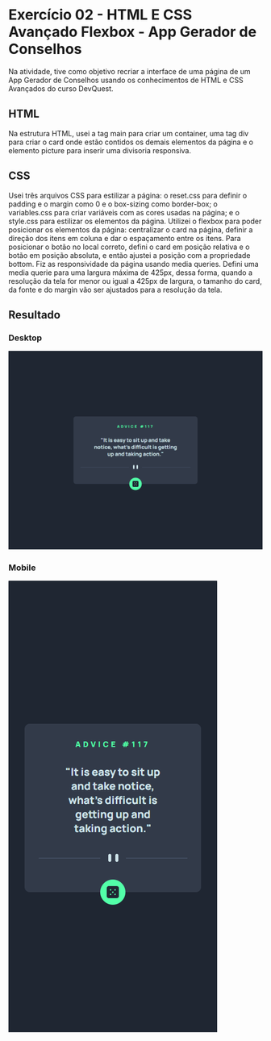 # Exercício 02 - HTML E CSS Avançado Flexbox - App Gerador de Conselhos
Na atividade, tive como objetivo recriar a interface de uma página de um App Gerador de Conselhos usando os conhecimentos de HTML e CSS Avançados do curso DevQuest.

## HTML
Na estrutura HTML, usei a tag main para criar um container, uma tag div para criar o card onde estão contidos os demais elementos da página e o elemento picture para inserir uma divisoria responsiva.

## CSS
Usei três arquivos CSS para estilizar a página: o reset.css para definir o padding e o margin como 0 e o box-sizing como border-box; o variables.css para criar variáveis com as cores usadas na página; e o style.css para estilizar os elementos da página.
Utilizei o flexbox para poder posicionar os elementos da página: centralizar o card na página, definir a direção dos itens em coluna e dar o espaçamento entre os itens.
Para posicionar o botão no local correto, defini o card em posição relativa e o botão em posição absoluta, e então ajustei a posição com a propriedade bottom.
Fiz as responsividade da página usando media queries. Defini uma media querie para uma largura máxima de 425px, dessa forma, quando a resolução da tela for menor ou igual a 425px de largura, o tamanho do card, da fonte e do margin vão ser ajustados para a resolução da tela.

## Resultado
### Desktop
![alt text](design/desktop.png "Desktop")

### Mobile
![alt text](design/mobile.png "Mobile")